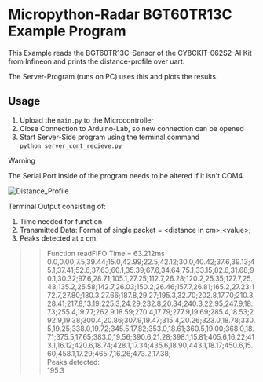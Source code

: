 # Micropython-Radar BGT60TR13C Example Program
This Example reads the BGT60TR13C-Sensor of the CY8CKIT-062S2-AI Kit from
Infineon and prints the distance-profile over uart.

The Server-Program (runs on PC) uses this and plots the results.

## Usage
1) Upload the ```main.py``` to the Microcontroller
2) Close Connection to Arduino-Lab, so new connection can be opened
3) Start Server-Side program using the terminal command   
```python server_cont_recieve.py``` 
 > [!WARNING]  
 > The Serial Port inside of the program needs to be altered if
 > it isn't COM4.

 ![Distance_Profile](html/Distance-Profile.png)

 Terminal Output consisting of:
 1) Time needed for function
 2) Transmitted Data: Format of single packet = \<distance in cm>,\<value>;
 3) Peaks detected at x cm.  
 > >Function readFIFO Time = 63.212ms  
0.0,0.00;7.5,39.44;15.0,42.99;22.5,42.12;30.0,40.42;37.6,39.13;45.1,37.41;52.6,37.63;60.1,35.39;67.6,34.64;75.1,33.15;82.6,31.68;90.1,30.32;97.6,28.71;105.1,27.25;112.7,26.28;120.2,25.35;127.7,25.43;135.2,25.58;142.7,26.03;150.2,26.46;157.7,26.81;165.2,27.23;172.7,27.80;180.3,27.66;187.8,29.27;195.3,32.70;202.8,17.70;210.3,28.41;217.8,13.19;225.3,24.29;232.8,20.34;240.3,22.95;247.9,18.73;255.4,19.77;262.9,18.59;270.4,17.79;277.9,19.69;285.4,18.53;292.9,19.38;300.4,20.86;307.9,19.47;315.4,20.26;323.0,18.78;330.5,19.25;338.0,19.72;345.5,17.82;353.0,18.61;360.5,19.00;368.0,18.71;375.5,17.65;383.0,19.56;390.6,21.28;398.1,15.81;405.6,16.22;413.1,16.12;420.6,18.74;428.1,17.34;435.6,18.90;443.1,18.17;450.6,15.60;458.1,17.29;465.7,16.26;473.2,17.38;  
>Peaks detected:  
>195.3